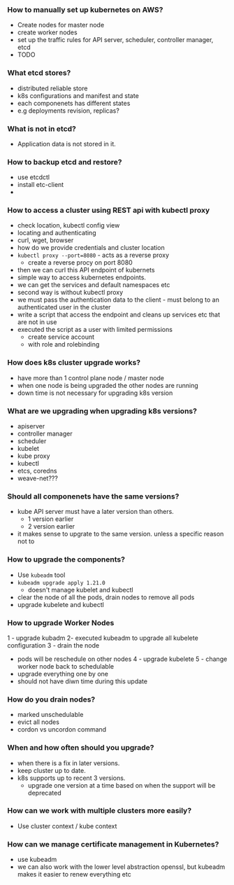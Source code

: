 ### How to manually set up kubernetes on AWS?
- Create nodes for master node
- create worker nodes
- set up the traffic rules for API server, scheduler, controller manager, etcd
- TODO

### What etcd stores?
- distributed reliable store
- k8s configurations and manifest and state
- each componenets has different states
- e.g deployments revision, replicas?

### What is not in etcd?
- Application data is not stored in it.


### How to backup etcd and restore?
- use etcdctl
- install etc-client
-


### How to access a cluster using REST api with kubectl proxy
- check location, kubectl config view
- locating and authenticating
- curl, wget, browser
- how do we provide credentials and cluster location
- `kubectl proxy --port=8080` - acts as a reverse proxy
  - create a reverse procy on port 8080
- then we can curl this API endpoint of kubernets
- simple way to access kubernetes endpoints.
- we can get the services and default namespaces etc
- second way is without kubectl proxy
- we must pass the authentication data to the client - must belong to an authenticated user in the cluster
- write a script that access the endpoint and cleans up services etc that are not in use
- executed the script as a user with limited permissions
  - create service account
  - with role and rolebinding


### How does k8s cluster upgrade works?
- have more than 1 control plane node / master node
- when one node is being upgraded the other nodes are running
- down time is not necessary for upgrading k8s version

### What are we upgrading when upgrading k8s versions?
- apiserver
- controller manager
- scheduler
- kubelet
- kube proxy
- kubectl
- etcs, coredns
- weave-net???

### Should all componenets have the same versions?
- kube API server must have a later version than others.
  - 1 version earlier
  - 2 version earlier
- it makes sense to upgrate to the same version. unless a specific reason not to

### How to upgrade the components?
- Use `kubeadm` tool
- `kubeadm upgrade apply 1.21.0`
  - doesn't manage kubelet and kubectl
- clear the node of all the pods, drain nodes to remove all pods
- upgrade kubelete and kubectl

### How to upgrade Worker Nodes
1 - upgrade kubadm
2- executed kubeadm to upgrade all kubelete configuration
3 - drain the node
  - pods will be reschedule on other nodes
4 - upgrade kubelete
5 - change worker node back to schedulable
- upgrade everything one by one
- should not have diwn time during this update

### How do you drain nodes?
- marked unschedulable
- evict all nodes
- cordon vs uncordon command

### When and how often should you upgrade?
- when there is a fix in later versions.
- keep cluster up to date.
- k8s supports up to recent 3 versions.
  - upgrade one version at a time based on when the support will be deprecated

### How can we work with multiple clusters more easily?
- Use cluster context / kube context

### How can we manage certificate management in Kubernetes?
- use kubeadm
- we can also work with the lower level abstraction openssl, but kubeadm makes it easier to renew everything etc

